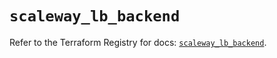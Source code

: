 # `scaleway_lb_backend`

Refer to the Terraform Registry for docs: [`scaleway_lb_backend`](https://registry.terraform.io/providers/scaleway/scaleway/2.59.0/docs/resources/lb_backend).
